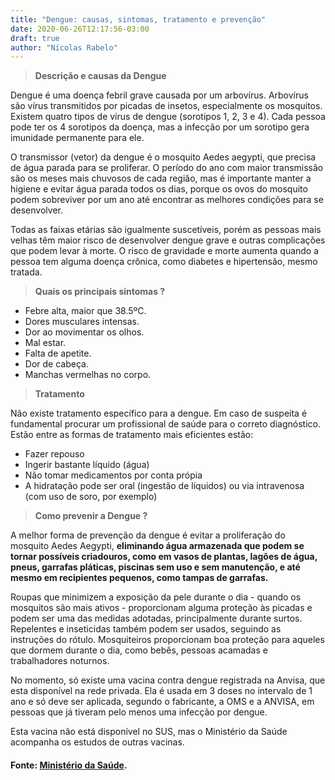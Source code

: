 ```yaml
---
title: "Dengue: causas, sintomas, tratamento e prevenção"
date: 2020-06-26T12:17:56-03:00
draft: true
author: "Nícolas Rabelo"
---
```

> **Descrição e causas da Dengue**

Dengue é uma doença febril grave causada por um arbovírus. Arbovírus são vírus transmitidos por picadas de insetos, especialmente os mosquitos. Existem quatro tipos de vírus de dengue (sorotipos 1, 2, 3 e 4). Cada pessoa pode ter os 4 sorotipos da doença, mas a infecção por um sorotipo gera imunidade permanente para ele.

O transmissor (vetor) da dengue é o mosquito Aedes aegypti, que precisa de água parada para se proliferar. O período do ano com maior transmissão são os meses mais chuvosos de cada região, mas é importante manter a higiene e evitar água parada todos os dias, porque os ovos do mosquito podem sobreviver por um ano até encontrar as melhores condições para se desenvolver.

Todas as faixas etárias são igualmente suscetíveis, porém as pessoas mais velhas têm maior risco de desenvolver dengue grave e outras complicações que podem levar à morte. O risco de gravidade e morte aumenta quando a pessoa 
tem alguma doença crônica, como diabetes e hipertensão, mesmo tratada.

> **Quais os principais sintomas ?**

* Febre alta, maior que 38.5ºC.
* Dores musculares intensas.
* Dor ao movimentar os olhos.
* Mal estar.
* Falta de apetite.
* Dor de cabeça.
* Manchas vermelhas no corpo.

> **Tratamento**

Não existe tratamento específico para a dengue. Em caso de suspeita é fundamental procurar um profissional de saúde para o correto diagnóstico.
Estão entre as formas de tratamento mais eficientes estão:

* Fazer repouso
* Ingerir bastante líquido (água)
* Não tomar medicamentos por conta própia
* A hidratação pode ser oral (ingestão de líquidos) ou via intravenosa (com uso de soro, por exemplo)

> **Como prevenir a Dengue ?**

A melhor forma de prevenção da dengue é evitar a proliferação do mosquito Aedes Aegypti, **eliminando água armazenada que podem se tornar possíveis criadouros, como em vasos de plantas, lagões de água, pneus, garrafas pláticas, piscinas sem uso e sem manutenção, e até mesmo em recipientes pequenos, como tampas de garrafas.**

Roupas que minimizem a exposição da pele durante o dia - quando os mosquitos são mais ativos - proporcionam alguma proteção às picadas e podem ser uma das medidas adotadas, principalmente durante surtos. Repelentes e inseticidas também podem ser usados, seguindo as instruções do rótulo. Mosquiteiros proporcionam boa proteção para aqueles que dormem durante o dia, como bebês, pessoas acamadas e trabalhadores noturnos.

No momento, só existe uma vacina contra dengue registrada na Anvisa, que esta disponível na rede privada. Ela é usada em 3 doses no intervalo de 1 ano e só deve ser aplicada, segundo o fabricante, a OMS e a ANVISA, em pessoas que já tiveram pelo menos uma infecção por dengue.

Esta vacina não está disponível no SUS, mas o Ministério da Saúde acompanha os estudos de outras vacinas.

#### **Fonte:** [Ministério da Saúde](http://www.saude.gov.br/saude-de-a-z/dengue#:~:text=Dengue%20é%20uma%20doença%20febril,2%2C%203%20e%204).